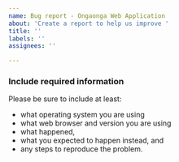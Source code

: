```yaml
---
name: Bug report - Ongaonga Web Application
about: 'Create a report to help us improve '
title: ''
labels: ''
assignees: ''

---
```


### Include required information

Please be sure to include at least:

 - what operating system you are using
 - what web browser and version you are using
 - what happened,
 - what you expected to happen instead, and
 - any steps to reproduce the problem.

